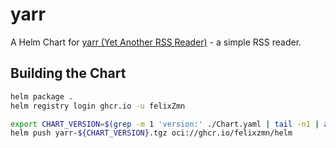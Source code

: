 # yarr

A Helm Chart for [yarr (Yet Another RSS Reader)](https://github.com/nkanaev/yarr) - a simple RSS reader.

## Building the Chart

```bash
helm package .
helm registry login ghcr.io -u felixZmn

export CHART_VERSION=$(grep -m 1 'version:' ./Chart.yaml | tail -n1 | awk '{ print $2 }')
helm push yarr-${CHART_VERSION}.tgz oci://ghcr.io/felixzmn/helm
```
